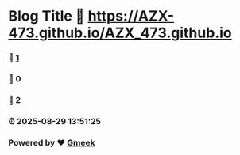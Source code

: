 # Blog Title :link: https://AZX-473.github.io/AZX_473.github.io 
### :page_facing_up: [1](https://AZX-473.github.io/AZX_473.github.io/tag.html) 
### :speech_balloon: 0 
### :hibiscus: 2 
### :alarm_clock: 2025-08-29 13:51:25 
### Powered by :heart: [Gmeek](https://github.com/Meekdai/Gmeek)
